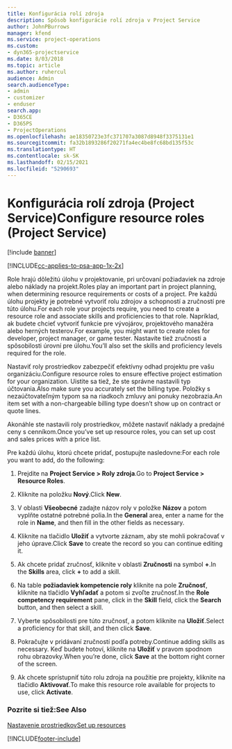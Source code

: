 ```yaml
---
title: Konfigurácia rolí zdroja
description: Spôsob konfigurácie rolí zdroja v Project Service
author: JohnPBurrows
manager: kfend
ms.service: project-operations
ms.custom:
- dyn365-projectservice
ms.date: 8/03/2018
ms.topic: article
ms.author: ruhercul
audience: Admin
search.audienceType:
- admin
- customizer
- enduser
search.app:
- D365CE
- D365PS
- ProjectOperations
ms.openlocfilehash: ae18350723e3fc371707a3087d8948f3375131e1
ms.sourcegitcommit: fa32b1893286f20271fa4ec4be8fc68bd135f53c
ms.translationtype: HT
ms.contentlocale: sk-SK
ms.lasthandoff: 02/15/2021
ms.locfileid: "5290693"
---
```

# <a name="configure-resource-roles-project-service"></a><span data-ttu-id="a41c3-103">Konfigurácia rolí zdroja (Project Service)</span><span class="sxs-lookup"><span data-stu-id="a41c3-103">Configure resource roles (Project Service)</span></span>

[!include [banner](../includes/psa-now-project-operations.md)]

[!INCLUDE[cc-applies-to-psa-app-1x-2x](../includes/cc-applies-to-psa-app-1x-2x.md)]

<span data-ttu-id="a41c3-104">Role hrajú dôležitú úlohu v projektovanie, pri určovaní požiadaviek na zdroje alebo náklady na projekt.</span><span class="sxs-lookup"><span data-stu-id="a41c3-104">Roles play an important part in project planning, when determining resource requirements or costs of a project.</span></span> <span data-ttu-id="a41c3-105">Pre každú úlohu projekty je potrebné vytvoriť rolu zdrojov a schopností a zručností pre túto úlohu.</span><span class="sxs-lookup"><span data-stu-id="a41c3-105">For each role your projects require, you need to create a resource role and associate skills and proficiencies to that role.</span></span> <span data-ttu-id="a41c3-106">Napríklad, ak budete chcieť vytvoriť funkcie pre vývojárov, projektového manažéra alebo herných testerov.</span><span class="sxs-lookup"><span data-stu-id="a41c3-106">For example, you might want to create roles for developer, project manager, or game tester.</span></span> <span data-ttu-id="a41c3-107">Nastavíte tiež zručnosti a spôsobilosti úrovní pre úlohu.</span><span class="sxs-lookup"><span data-stu-id="a41c3-107">You’ll also set the skills and proficiency levels required for the role.</span></span>  
  
 <span data-ttu-id="a41c3-108">Nastaviť roly prostriedkov zabezpečiť efektívny odhad projektu pre vašu organizáciu.</span><span class="sxs-lookup"><span data-stu-id="a41c3-108">Configure resource roles to ensure effective project estimation for your organization.</span></span>  <span data-ttu-id="a41c3-109">Uistite sa tiež, že ste správne nastavili typ účtovania.</span><span class="sxs-lookup"><span data-stu-id="a41c3-109">Also make sure you accurately set the billing type.</span></span> <span data-ttu-id="a41c3-110">Položky s nezaúčtovateľným typom sa na riadkoch zmluvy ani ponuky nezobrazia.</span><span class="sxs-lookup"><span data-stu-id="a41c3-110">An item set with a non-chargeable billing type doesn’t show up on contract or quote lines.</span></span>  
  
 <span data-ttu-id="a41c3-111">Akonáhle ste nastavili roly prostriedkov, môžete nastaviť náklady a predajné ceny s cenníkom.</span><span class="sxs-lookup"><span data-stu-id="a41c3-111">Once you’ve set up resource roles, you can set up cost and sales prices with a price list.</span></span>  
  
 <span data-ttu-id="a41c3-112">Pre každú úlohu, ktorú chcete pridať, postupujte nasledovne:</span><span class="sxs-lookup"><span data-stu-id="a41c3-112">For each role you want to add, do the following:</span></span>  
  
1.  <span data-ttu-id="a41c3-113">Prejdite na **Project Service > Roly zdroja**.</span><span class="sxs-lookup"><span data-stu-id="a41c3-113">Go to **Project Service > Resource Roles**.</span></span>  
  
2.  <span data-ttu-id="a41c3-114">Kliknite na položku **Nový**.</span><span class="sxs-lookup"><span data-stu-id="a41c3-114">Click **New**.</span></span>  
  
3.  <span data-ttu-id="a41c3-115">V oblasti **Všeobecné** zadajte názov roly v položke **Názov** a potom vyplňte ostatné potrebné polia.</span><span class="sxs-lookup"><span data-stu-id="a41c3-115">In the **General** area, enter a name for the role in **Name**, and then fill in the other fields as necessary.</span></span>  
  
4.  <span data-ttu-id="a41c3-116">Kliknite na tlačidlo **Uložiť** a vytvorte záznam, aby ste mohli pokračovať v jeho úprave.</span><span class="sxs-lookup"><span data-stu-id="a41c3-116">Click **Save** to create the record so you can continue editing it.</span></span>  
  
5.  <span data-ttu-id="a41c3-117">Ak chcete pridať zručnosť, kliknite v oblasti **Zručnosti** na symbol **+**.</span><span class="sxs-lookup"><span data-stu-id="a41c3-117">In the **Skills** area, click **+** to add a skill.</span></span>  
  
6.  <span data-ttu-id="a41c3-118">Na table **požiadaviek kompetencie roly** kliknite na pole **Zručnosť**, kliknite na tlačidlo **Vyhľadať** a potom si zvoľte zručnosť.</span><span class="sxs-lookup"><span data-stu-id="a41c3-118">In the **Role competency requirement** pane, click in the **Skill** field, click the **Search** button, and then select a skill.</span></span>  
  
7.  <span data-ttu-id="a41c3-119">Vyberte spôsobilosti pre túto zručnosť, a potom kliknite na **Uložiť**.</span><span class="sxs-lookup"><span data-stu-id="a41c3-119">Select a proficiency for that skill, and then click **Save**.</span></span>  
  
8.  <span data-ttu-id="a41c3-120">Pokračujte v pridávaní zručností podľa potreby.</span><span class="sxs-lookup"><span data-stu-id="a41c3-120">Continue adding skills as necessary.</span></span> <span data-ttu-id="a41c3-121">Keď budete hotoví, kliknite na **Uložiť** v pravom spodnom rohu obrazovky.</span><span class="sxs-lookup"><span data-stu-id="a41c3-121">When you’re done, click **Save** at the bottom right corner of the screen.</span></span>  
  
9. <span data-ttu-id="a41c3-122">Ak chcete sprístupniť túto rolu zdroja na použitie pre projekty, kliknite na tlačidlo **Aktivovať**.</span><span class="sxs-lookup"><span data-stu-id="a41c3-122">To make this resource role available for projects to use, click **Activate**.</span></span>  
  
### <a name="see-also"></a><span data-ttu-id="a41c3-123">Pozrite si tiež:</span><span class="sxs-lookup"><span data-stu-id="a41c3-123">See Also</span></span>  
 [<span data-ttu-id="a41c3-124">Nastavenie prostriedkov</span><span class="sxs-lookup"><span data-stu-id="a41c3-124">Set up resources</span></span>](../psa/set-up-resources.md)


[!INCLUDE[footer-include](../includes/footer-banner.md)]